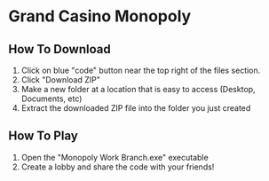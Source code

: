 # Grand Casino Monopoly

## How To Download
1. Click on blue "code" button near the top right of the files section.
2. Click "Download ZIP"
3. Make a new folder at a location that is easy to access (Desktop, Documents, etc)
4. Extract the downloaded ZIP file into the folder you just created

## How To Play
1. Open the "Monopoly Work Branch.exe" executable
2. Create a lobby and share the code with your friends!
